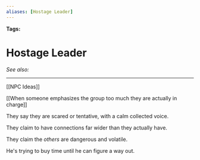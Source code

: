 ```yaml
---
aliases: [Hostage Leader]
---
```


**Tags:** 
# Hostage Leader
*See also:* 
___
[[NPC Ideas]]

[[When someone emphasizes the group too much they are actually in charge]]

They say they are scared or tentative, with a calm collected voice.

They claim to have connections far wider than they actually have.

They claim the *others* are dangerous and volatile.

He's trying to buy time until he can figure a way out.